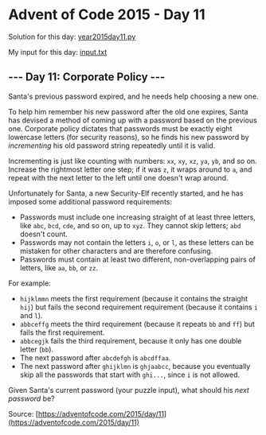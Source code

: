 # Advent of Code 2015 - Day 11

Solution for this day: [year2015day11.py](year2015/day11/year2015day11.py)

My input for this day: [input.txt](year2015/day11/input.txt)

## \--- Day 11: Corporate Policy ---

Santa's previous password expired, and he needs help choosing a new one.

To help him remember his new password after the old one expires, Santa has
devised a method of coming up with a password based on the previous one.
Corporate policy dictates that passwords must be exactly eight lowercase
letters (for security reasons), so he finds his new password by _incrementing_
his old password string repeatedly until it is valid.

Incrementing is just like counting with numbers: `xx`, `xy`, `xz`, `ya`, `yb`,
and so on. Increase the rightmost letter one step; if it was `z`, it wraps
around to `a`, and repeat with the next letter to the left until one doesn't
wrap around.

Unfortunately for Santa, a new Security-Elf recently started, and he has
imposed some additional password requirements:

  * Passwords must include one increasing straight of at least three letters, like `abc`, `bcd`, `cde`, and so on, up to `xyz`. They cannot skip letters; `abd` doesn't count.
  * Passwords may not contain the letters `i`, `o`, or `l`, as these letters can be mistaken for other characters and are therefore confusing.
  * Passwords must contain at least two different, non-overlapping pairs of letters, like `aa`, `bb`, or `zz`.

For example:

  * `hijklmmn` meets the first requirement (because it contains the straight `hij`) but fails the second requirement requirement (because it contains `i` and `l`).
  * `abbceffg` meets the third requirement (because it repeats `bb` and `ff`) but fails the first requirement.
  * `abbcegjk` fails the third requirement, because it only has one double letter (`bb`).
  * The next password after `abcdefgh` is `abcdffaa`.
  * The next password after `ghijklmn` is `ghjaabcc`, because you eventually skip all the passwords that start with `ghi...`, since `i` is not allowed.

Given Santa's current password (your puzzle input), what should his _next
password_ be?



Source: [https://adventofcode.com/2015/day/11](https://adventofcode.com/2015/day/11)
